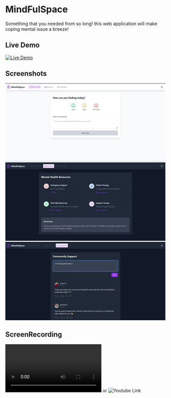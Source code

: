 # MindFulSpace

Something that you needed from so long! this web application will make coping mental issue a breeze!

## Live Demo

[![Live Demo](https://img.shields.io/badge/Live%20Demo-Click%20Here-brightgreen)](https://mental-health-support.vercel.app/)


## Screenshots

<img src="P1.png" alt="Screenshot1" width="500">
<img src="P2.png" alt="Screenshot2" width="500">
<img src="P3.png" alt="Screenshot3" width="500">


## ScreenRecording

![Here](https://github.com/Dev-Aditya-More/mental-health-support/blob/main/Recording%20.mp4) or ![Youtube Link](https://youtu.be/A-oHKn-2VuI)
